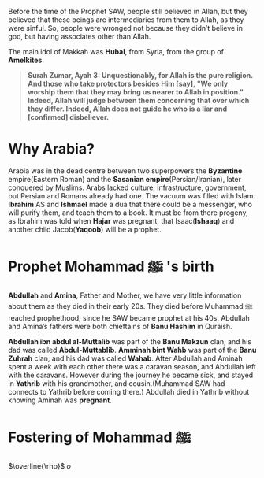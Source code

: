 Before the time of the Prophet SAW, people still believed in Allah, but they believed that these beings are intermediaries from them to Allah, as they were sinful. So, people were wronged not because they didn’t believe in god, but having associates other than Allah. 

The main idol of Makkah was **Hubal**, from Syria, from the group of **Amelkites**.
> **Surah Zumar, Ayah 3: Unquestionably, for Allah is the pure religion. And those who take protectors besides Him [say], "We only worship them that they may bring us nearer to Allah in position." Indeed, Allah will judge between them concerning that over which they differ. Indeed, Allah does not guide he who is a liar and [confirmed] disbeliever.**

# Why Arabia?
Arabia was in the dead centre between two superpowers the **Byzantine** empire(Eastern Roman) and the **Sasanian empire**(Persian/Iranian), later conquered by Muslims. Arabs lacked culture, infrastructure, government, but Persian and Romans already had one. The vacuum was filled with Islam. **Ibrahim** AS and **Ishmael** made a dua that there could be a messenger, who will purify them, and teach them to a book. It must be from there progeny, as Ibrahim was told when **Hajar** was pregnant, that Isaac(**Ishaaq**) and another child Jacob(**Yaqoob**) will be a prophet.


# Prophet  Mohammad ﷺ 's birth
**Abdullah** and **Amina**, Father and Mother, we have very little information about them as they died in their early 20s. They died before Muhammad ﷺ reached prophethood, since he SAW became prophet at his 40s. 
Abdullah and Amina’s fathers were both chieftains of **Banu Hashim** in Quraish.

**Abdullah ibn abdul al-Muttalib** was part of the **Banu Makzun** clan, and his dad was called **Abdul-Muttablib**.
**Amminah bint Wahb** was part of the **Banu Zuhrah** clan, and his dad was called **Wahab**. 
After Abdullah and Aminah spent a week with each other there was a caravan season,  and Abdullah left with the caravans.
However during the journey he became sick, and stayed in **Yathrib** with his grandmother, and cousin.(Muhammad SAW had connects to Yathrib before coming there.)
Abdullah died in Yathrib without knowing Aminah was **pregnant**.

# Fostering of Mohammad ﷺ 

$\overline{\rho}$  $\sigma$ 